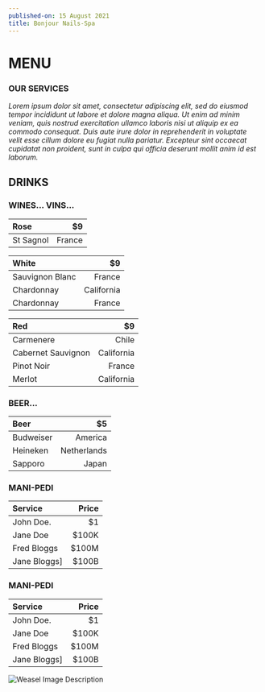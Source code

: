 ```yaml
---
published-on: 15 August 2021
title: Bonjour Nails-Spa
---
```


# MENU

### OUR SERVICES

*Lorem ipsum dolor sit amet, consectetur adipiscing elit, sed do eiusmod tempor incididunt ut labore et dolore magna aliqua. Ut enim ad minim veniam, quis nostrud exercitation ullamco laboris nisi ut aliquip ex ea commodo consequat. Duis aute irure dolor in reprehenderit in voluptate velit esse cillum dolore eu fugiat nulla pariatur. Excepteur sint occaecat cupidatat non proident, sunt in culpa qui officia deserunt mollit anim id est laborum.*

## DRINKS
### WINES... VINS...

| Rose             |                                                                     $9|
|:-----------------|----------------------------------------------------------------------:|
| St Sagnol        |                                                                 France|

| White            |                                                                     $9|
|:-----------------|----------------------------------------------------------------------:|
| Sauvignon Blanc  |                                                                 France|
| Chardonnay       |                                                             California|
| Chardonnay       |                                                                 France|

| Red              |                                                                     $9|
|:-----------------|----------------------------------------------------------------------:|
| Carmenere        |                                                                  Chile|
|Cabernet Sauvignon|                                                             California|
| Pinot Noir       |                                                                 France|
| Merlot           |                                                             California|

### BEER...

| Beer             |                                                                     $5|
|:-----------------|----------------------------------------------------------------------:|
| Budweiser        |                                                                America|
| Heineken         |                                                            Netherlands|
| Sapporo          |                                                                  Japan|

### MANI-PEDI

| Service          |          Price                                                        |
|:-----------------|----------------------------------------------------------------------:|
| John Doe.        |                                                                     $1|
| Jane Doe         |                                                                  $100K|
| Fred Bloggs      |                                                                  $100M|
| Jane Bloggs]     |                                                                  $100B|

### MANI-PEDI

| Service          |          Price                                                        |
|:-----------------|----------------------------------------------------------------------:|
| John Doe.        |                                                                     $1|
| Jane Doe         |                                                                  $100K|
| Fred Bloggs      |                                                                  $100M|
| Jane Bloggs]     |                                                                  $100B|

![Weasel Image Description](https://www.thewrap.com/wp-content/uploads/2021/08/you-can-see-weasel-penis-in-the-suicide-squad.jpg "The Weasel")
